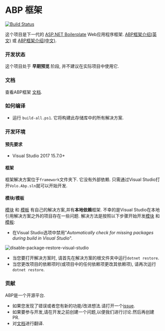 # ABP 框架

[![Build Status](http://vjenkins.dynu.net:5480/job/abp/badge/icon)](http://vjenkins.dynu.net:5480/blue/organizations/jenkins/abp/activity)

这个项目是下一代的 [ASP.NET Boilerplate](https://aspnetboilerplate.com/) Web应用程序框架. [ABP框架介绍(英文)](https://abp.io/blog/abp/Abp-vNext-Announcement) 或 [ABP框架介绍(中文)](docs/Abp-vNext-Announcement-cn.md).

### 开发状态

这个项目处于 **早期预览** 阶段, 并不建议在实际项目中使用它.

### 文档

查看ABP框架 <a href="docs\Index.cn.md" target="_blank">文档</a>.

### 如何编译

- 运行 `build-all.ps1`. 它将构建此存储库中的所有解决方案.

### 开发环境

#### 预先要求

- Visual Studio 2017 15.7.0+

#### 框架

框架解决方案位于`framework`文件夹下. 它没有外部依赖. 只需通过Visual Studio打开`Volo.Abp.sln`就可以开始开发.

#### 模块/模板

[模块](modules/) 和 [模板](templates/) 有自己的解决方案,并有**本地依赖**框架. 不幸的是Visual Studio在本地引用解决方案之外的项目存在一些问题. 解决方法是按照以下步骤开始开发[模块](modules/) 和 [模板](templates/):

- 在Visual Studio选项中禁用"*Automatically check for missing packages during build in Visual Studio*".

![disable-package-restore-visual-studio](docs/images/disable-package-restore-visual-studio.png)

- 当您要打开解决方案时, 请首先在解决方案的根文件夹中运行`dotnet restore`.
- 当您更改项目的依赖项时(或项目中的任何依赖项更改其依赖项), 请再次运行`dotnet restore`.

### 贡献

ABP是一个开源平台.

* 如果您发现了错误或者您有新的功能/改进想法.请打开一个[issue](https://github.com/abpframework/abp/issues/new).
* 如果要参与开发,请在开发之前创建一个问题,以便我们进行讨论.然后再创建PR.
* 对[文档](docs/Index.md)进行翻译.
